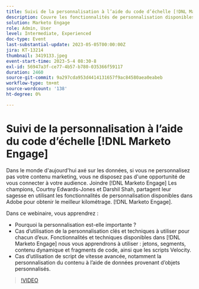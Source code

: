```yaml
---
title: Suivi de la personnalisation à l’aide du code d’échelle [!DNL Marketo Engage]
description: Couvre les fonctionnalités de personnalisation disponibles dans Adobe [!DNL Marketo Engage]; jetons, segments, contenu dynamique et fragments de code et script Velocity.  Cas d’utilisation de script de vitesse avancée, notamment la personnalisation du contenu à l’aide de données provenant d’objets personnalisés.
solution: Marketo Engage
role: Admin, User
level: Intermediate, Experienced
doc-type: Event
last-substantial-update: 2023-05-05T00:00:00Z
jira: KT-13214
thumbnail: 3419133.jpeg
event-start-time: 2023-5-4 08:30-8
exl-id: 56947a3f-ce77-4b57-b780-035366f59117
duration: 2460
source-git-commit: 9a297cda953d4414131657f9ac84580aea0eabeb
workflow-type: tm+mt
source-wordcount: '138'
ht-degree: 0%

---
```


# Suivi de la personnalisation à l’aide du code d’échelle [!DNL Marketo Engage]

Dans le monde d&#39;aujourd&#39;hui axé sur les données, si vous ne personnalisez pas votre contenu marketing, vous ne disposez pas d&#39;une opportunité de vous connecter à votre audience. Joindre [!DNL Marketo Engage] Les champions, Courtny Edwards-Jones et Darshil Shah, partagent leur sagesse en utilisant les fonctionnalités de personnalisation disponibles dans Adobe pour obtenir le meilleur kilométrage. [!DNL Marketo Engage].

Dans ce webinaire, vous apprendrez :

* Pourquoi la personnalisation est-elle importante ?
* Cas d’utilisation de la personnalisation clés et techniques à utiliser pour chacun d’eux. Fonctionnalités et techniques disponibles dans [!DNL Marketo Engage] nous vous apprendrons à utiliser : jetons, segments, contenu dynamique et fragments de code, ainsi que les scripts Velocity.
* Cas d’utilisation de script de vitesse avancée, notamment la personnalisation du contenu à l’aide de données provenant d’objets personnalisés.

>[!VIDEO](https://video.tv.adobe.com/v/3419133/?learn=on)
